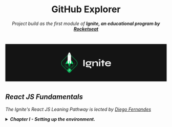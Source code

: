 <h1 align="center">
 GitHub Explorer
</h1>
<p align="center">
<em>Project build as the first module of <strong>Ignite, an educational program by <a href="rocketseat.com.br/" target="_blank">Rocketseat</strong></a><em>
<p>

<h1 align="center">
  <img alt="Ignite logo" title="Ignite" src="./public/ignite-header.png" width="" />
</h1>

## React JS Fundamentals

_The Ignite's React JS Leaning Pathway is lected by [Diego Fernandes](https://www.linkedin.com/in/diego-schell-fernandes/)_

<details>
     <summary><strong>Chapter I - Setting up the environment.</strong>
     </summary>
<ol>
	<li>☑️ Introduction to the module</li>
    <li>☑️ Scaffolding the project</li>
    <li>☑️ Configuring Babel compiler</li>
    <li>☑️ Webpack config</li>
    <li>☑️ The ReactJS structure</li>
    <li>☑️ Serving static HTML files</li>
    <li>☑️ Webpack Dev Server</li>
    <li>☑️ Using source maps</li>
    <li>☑️ Development and production environment</li>
    <li> Importing CSS files</li>
    <li> Using SASS</li>
</ol>
 </details>
